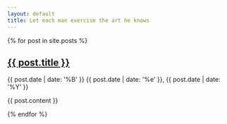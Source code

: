 ```yaml
---
layout: default
title: Let each man exercise the art he knows
---
```


{% for post in site.posts %}
<h2>
    <a href="{{ post.url}}" rel="bookmark" title="Permanent link to ">{{ post.title }}</a>
</h2>
<span>{{ post.date | date: '%B' }} {{ post.date | date: '%e' }}, {{ post.date | date: '%Y' }}</span>
<p>
    {{ post.content }}
</p>
{% endfor %}